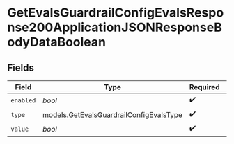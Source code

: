 # GetEvalsGuardrailConfigEvalsResponse200ApplicationJSONResponseBodyDataBoolean


## Fields

| Field                                                                                    | Type                                                                                     | Required                                                                                 | Description                                                                              |
| ---------------------------------------------------------------------------------------- | ---------------------------------------------------------------------------------------- | ---------------------------------------------------------------------------------------- | ---------------------------------------------------------------------------------------- |
| `enabled`                                                                                | *bool*                                                                                   | :heavy_check_mark:                                                                       | N/A                                                                                      |
| `type`                                                                                   | [models.GetEvalsGuardrailConfigEvalsType](../models/getevalsguardrailconfigevalstype.md) | :heavy_check_mark:                                                                       | N/A                                                                                      |
| `value`                                                                                  | *bool*                                                                                   | :heavy_check_mark:                                                                       | N/A                                                                                      |